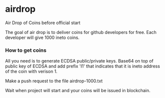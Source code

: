 # airdrop
Air Drop of Coins before official start

The goal of air drop is to deliver coins for github developers for free.
Each developer will give 1000 ineto coins.

### How to get coins

All you need is to generate ECDSA public/private keys. 
Base64 on top of public key of ECDSA and add prefix 'I1' that indicates that it is ineto address of the coin with verison 1.

Make a push request to the file airdrop-1000.txt

Wait when project will start and your coins will be issued in blockchain.


